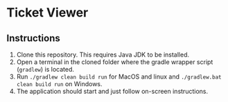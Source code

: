 # Ticket Viewer

## Instructions

1. Clone this repository. This requires Java JDK to be installed.
2. Open a terminal in the cloned folder where the gradle wrapper script (```gradlew```) is located.
3. Run ```./gradlew clean build run``` for MacOS and linux and ```./gradlew.bat clean build run``` on Windows.
4. The application should start and just follow on-screen instructions.
